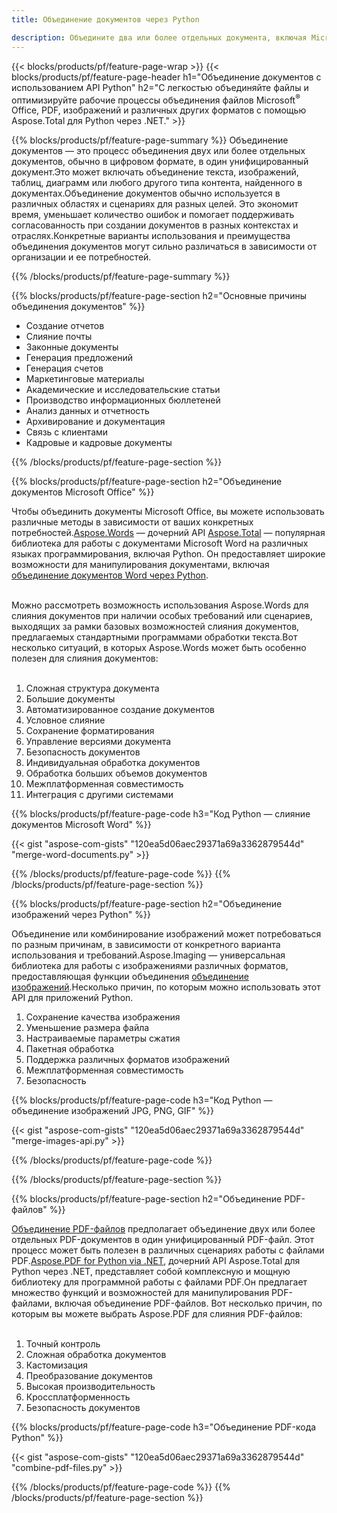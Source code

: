 ```yaml
---
title: Объединение документов через Python

description: Объедините два или более отдельных документа, включая Microsoft Word, Excel, PowerPoint, PDF и изображения, с помощью приложения Python.Проверьте результаты объединения онлайн через приложение.
---
```


{{< blocks/products/pf/feature-page-wrap >}}
{{< blocks/products/pf/feature-page-header h1="Объединение документов с использованием API Python" h2="С легкостью объединяйте файлы и оптимизируйте рабочие процессы объединения файлов Microsoft<sup>&reg;</sup> Office, PDF, изображений и различных других форматов с помощью Aspose.Total для Python через .NET." >}}

{{% blocks/products/pf/feature-page-summary %}}
Объединение документов — это процесс объединения двух или более отдельных документов, обычно в цифровом формате, в один унифицированный документ.Это может включать объединение текста, изображений, таблиц, диаграмм или любого другого типа контента, найденного в документах.Объединение документов обычно используется в различных областях и сценариях для разных целей. Это экономит время, уменьшает количество ошибок и помогает поддерживать согласованность при создании документов в разных контекстах и отраслях.Конкретные варианты использования и преимущества объединения документов могут сильно различаться в зависимости от организации и ее потребностей.

{{% /blocks/products/pf/feature-page-summary  %}}

{{% blocks/products/pf/feature-page-section  h2="Основные причины объединения документов" %}}

- Создание отчетов
- Слияние почты
- Законные документы
- Генерация предложений
- Генерация счетов
- Маркетинговые материалы
- Академические и исследовательские статьи
- Производство информационных бюллетеней
- Анализ данных и отчетность
- Архивирование и документация
- Связь с клиентами
- Кадровые и кадровые документы

{{% /blocks/products/pf/feature-page-section %}}

{{% blocks/products/pf/feature-page-section  h2="Объединение документов Microsoft Office" %}}

Чтобы объединить документы Microsoft Office, вы можете использовать различные методы в зависимости от ваших конкретных потребностей.[Aspose.Words](https://products.aspose.com/words/family/) — дочерний API [Aspose.Total](https://products.aspose.com/total/family/) — популярная библиотека для работы с документами Microsoft Word на различных языках программирования, включая Python. Он предоставляет широкие возможности для манипулирования документами, включая [объединение документов Word через Python](https://products.aspose.com/total/python-net/merge/word/).<br /><br />

Можно рассмотреть возможность использования Aspose.Words для слияния документов при наличии особых требований или сценариев, выходящих за рамки базовых возможностей слияния документов, предлагаемых стандартными программами обработки текста.Вот несколько ситуаций, в которых Aspose.Words может быть особенно полезен для слияния документов:<br /><br />

1. Сложная структура документа<br />
2. Большие документы<br />
3. Автоматизированное создание документов<br />
4. Условное слияние<br />
5. Сохранение форматирования<br />
6. Управление версиями документа<br />
7. Безопасность документов<br />
8. Индивидуальная обработка документов<br />
9. Обработка больших объемов документов<br />
10. Межплатформенная совместимость<br />
11. Интеграция с другими системами<br />


{{% blocks/products/pf/feature-page-code h3="Код Python — слияние документов Microsoft Word" %}}

{{< gist "aspose-com-gists" "120ea5d06aec29371a69a3362879544d" "merge-word-documents.py" >}}

{{% /blocks/products/pf/feature-page-code  %}}
{{% /blocks/products/pf/feature-page-section %}}

{{% blocks/products/pf/feature-page-section  h2="Объединение изображений через Python" %}}

Объединение или комбинирование изображений может потребоваться по разным причинам, в зависимости от конкретного варианта использования и требований.Aspose.Imaging — универсальная библиотека для работы с изображениями различных форматов, предоставляющая функции объединения [объединение изображений](https://products.aspose.com/total/python-net/merge/image/).Несколько причин, по которым можно использовать этот API для приложений Python.<br />

1. Сохранение качества изображения
1. Уменьшение размера файла
1. Настраиваемые параметры сжатия
1. Пакетная обработка
1. Поддержка различных форматов изображений
1. Межплатформенная совместимость 
1. Безопасность

{{% blocks/products/pf/feature-page-code h3="Код Python — объединение изображений JPG, PNG, GIF" %}}

{{< gist "aspose-com-gists" "120ea5d06aec29371a69a3362879544d" "merge-images-api.py" >}}

{{% /blocks/products/pf/feature-page-code  %}}

{{% /blocks/products/pf/feature-page-section %}}

{{% blocks/products/pf/feature-page-section  h2="Объединение PDF-файлов" %}}

[Объединение PDF-файлов](https://products.aspose.com/total/python-net/merge/pdf/) предполагает объединение двух или более отдельных PDF-документов в один унифицированный PDF-файл. Этот процесс может быть полезен в различных сценариях работы с файлами PDF.[Aspose.PDF for Python via .NET](https://products.aspose.com/pdf/python-net/), дочерний API Aspose.Total для Python через .NET, представляет собой комплексную и мощную библиотеку для программной работы с файлами PDF.Он предлагает множество функций и возможностей для манипулирования PDF-файлами, включая объединение PDF-файлов. Вот несколько причин, по которым вы можете выбрать Aspose.PDF для слияния PDF-файлов:
<br /><br />

1. Точный контроль
1. Сложная обработка документов
1. Кастомизация
1. Преобразование документов
1. Высокая производительность
1. Кроссплатформенность
1. Безопасность документов

{{% blocks/products/pf/feature-page-code h3="Объединение PDF-кода Python" %}}

{{< gist "aspose-com-gists" "120ea5d06aec29371a69a3362879544d" "combine-pdf-files.py" >}}

{{% /blocks/products/pf/feature-page-code  %}}
{{% /blocks/products/pf/feature-page-section %}}